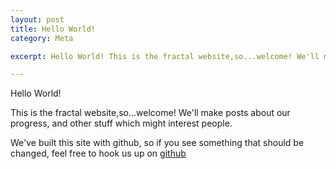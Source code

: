 ```yaml
---
layout: post
title: Hello World!
category: Meta

excerpt: Hello World! This is the fractal website,so...welcome! We'll make posts about our progress, and other stuff which might interest people.

---
```


Hello World!

This is the fractal website,so...welcome! We'll make posts about our progress, and other stuff which might interest people.

We've built this site with github, so if you see something that should be changed, feel free to hook us up on <a href="https://github.com/FractalGlobal/fractalglobal.github.io">github</a>